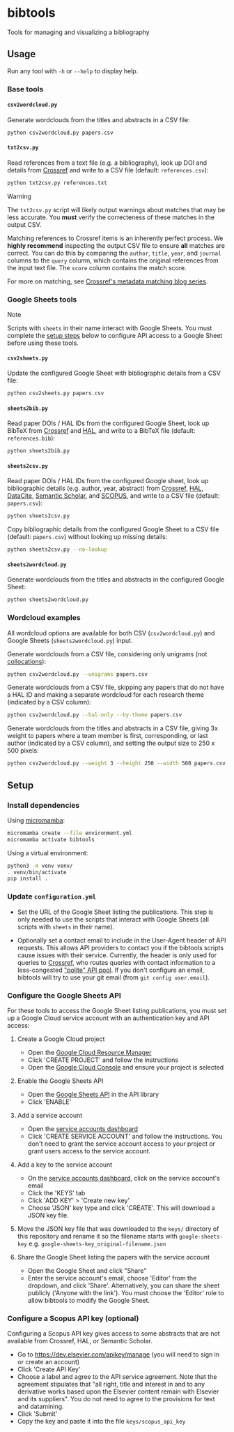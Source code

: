 # bibtools

Tools for managing and visualizing a bibliography


## Usage

Run any tool with `-h` or `--help` to display help.

### Base tools

#### `csv2wordcloud.py`

Generate wordclouds from the titles and abstracts in a CSV file:

```bash
python csv2wordcloud.py papers.csv
```

#### `txt2csv.py`

Read references from a text file (e.g. a bibliography), look up DOI and details from [Crossref](https://www.crossref.org/) and write to a CSV file (default: `references.csv`):

```bash
python txt2csv.py references.txt
```

> [!WARNING]
> The `txt2csv.py` script will likely output warnings about matches that may be less accurate. You **must** verify the correcteness of these matches in the output CSV.

Matching references to Crossref items is an inherently perfect process. We **highly recommend** inspecting the output CSV file to ensure **all** matches are correct. You can do this by comparing the `author`, `title`, `year`, and `journal` columns to the `query` column, which contains the original references from the input text file. The `score` column contains the match score.

For more on matching, see [Crossref's metadata matching blog series](https://www.crossref.org/categories/metadata-matching/).

### Google Sheets tools

> [!NOTE]
> Scripts with `sheets` in their name interact with Google Sheets. You must complete the [setup steps](#setup) below to configure API access to a Google Sheet before using these tools.

#### `csv2sheets.py`

Update the configured Google Sheet with bibliographic details from a CSV file:

```bash
python csv2sheets.py papers.csv
```

#### `sheets2bib.py`

Read paper DOIs / HAL IDs from the configured Google Sheet, look up BibTeX from [Crossref](https://www.crossref.org/) and [HAL](https://hal.science), and write to a BibTeX file (default: `references.bib`):

```bash
python sheets2bib.py
```

#### `sheets2csv.py`

Read paper DOIs / HAL IDs from the configured Google sheet, look up bibliographic details (e.g. author, year, abstract) from [Crossref](https://www.crossref.org/), [HAL](https://hal.science), [DataCite](https://datacite.org/), [Semantic Scholar](https://www.semanticscholar.org/), and [SCOPUS](https://www.elsevier.com/products/scopus), and write to a CSV file (default: `papers.csv`):

```bash
python sheets2csv.py
```

Copy bibliographic details from the configured Google Sheet to a CSV file (default: `papers.csv`) without looking up missing details:

```bash
python sheets2csv.py --no-lookup
```

#### `sheets2wordcloud.py`

Generate wordclouds from the titles and abstracts in the configured Google Sheet:

```bash
python sheets2wordcloud.py
```

### Wordcloud examples

All wordcloud options are available for both CSV (`csv2wordcloud.py`) and Google Sheets (`sheets2wordcloud.py`) input.

Generate wordclouds from a CSV file, considering only unigrams (not [collocations](https://en.wikipedia.org/wiki/Collocation)):

```bash
python csv2wordcloud.py --unigrams papers.csv
```

Generate wordclouds from a CSV file, skipping any papers that do not have a HAL ID and making a separate wordcloud for each research theme (indicated by a CSV column):

```bash
python csv2wordcloud.py --hal-only --by-theme papers.csv
```

Generate wordclouds from the titles and abstracts in a CSV file, giving 3x weight to papers where a team member is first, corresponding, or last author (indicated by a CSV column), and setting the output size to 250 x 500 pixels:

```bash
python csv2wordcloud.py --weight 3 --height 250 --width 500 papers.csv
```


## Setup

### Install dependencies

Using [micromamba](https://mamba.readthedocs.io/en/latest/user_guide/micromamba.html):

```bash
micromamba create --file environment.yml
micromamba activate bibtools
```

Using a virtual environment:

```bash
python3 -m venv venv/
. venv/bin/activate
pip install .
```

### Update `configuration.yml`

* Set the URL of the Google Sheet listing the publications. This step is only needed to use the scripts that interact with Google Sheets (all scripts with `sheets` in their name).

* Optionally set a contact email to include in the User-Agent header of API requests. This allows API providers to contact you if the bibtools scripts cause issues with their service. Currently, the header is only used for queries to [Crossref](https://www.crossref.org/), who routes queries with contact information to a less-congested ["polite" API pool](https://github.com/CrossRef/rest-api-doc#good-manners--more-reliable-service). If you don't configure an email, bibtools will try to use your git email (from `git config user.email`).

### Configure the Google Sheets API

For these tools to access the Google Sheet listing publications, you must set up a Google Cloud service account with an authentication key and API access:

1. Create a Google Cloud project

    * Open the [Google Cloud Resource Manager](https://console.cloud.google.com/cloud-resource-manager)
    * Click 'CREATE PROJECT' and follow the instructions
    * Open the [Google Cloud Console](https://console.cloud.google.com/) and ensure your project is selected

2. Enable the Google Sheets API

    * Open the [Google Sheets API](https://console.cloud.google.com/apis/library/sheets.googleapis.com) in the API library
    * Click 'ENABLE'

3.  Add a service account

    * Open the [service accounts dashboard](https://console.cloud.google.com/iam-admin/serviceaccounts)
    * Click 'CREATE SERVICE ACCOUNT' and follow the instructions. You don't need to grant the service account access to your project or grant users access to the service account.

4. Add a key to the service account

    * On the [service accounts dashboard](https://console.cloud.google.com/iam-admin/serviceaccounts), click on the service account's email
    * Click the 'KEYS' tab
    * Click 'ADD KEY' > 'Create new key'
    * Choose 'JSON' key type and click 'CREATE'. This will download a JSON key file.

5. Move the JSON key file that was downloaded to the `keys/` directory of this repository and rename it so the filename starts with `google-sheets-key` e.g. `google-sheets-key_original-filename.json`

6. Share the Google Sheet listing the papers with the service account

    * Open the Google Sheet and click "Share"
    * Enter the service account's email, choose 'Editor' from the dropdown, and click 'Share'. Alternatively, you can share the sheet publicly ('Anyone with the link'). You must choose the 'Editor' role to allow bibtools to modify the Google Sheet.

### Configure a Scopus API key (optional)

Configuring a Scopus API key gives access to some abstracts that are not available from Crossref, HAL, or Semantic Scholar.

* Go to https://dev.elsevier.com/apikey/manage (you will need to sign in or create an account)
* Click 'Create API Key'
* Choose a label and agree to the API service agreement. Note that the agreement stipulates that "all right, title and interest in and to any derivative works based upon the Elsevier content remain with Elsevier and its suppliers". You do not need to agree to the provisions for text and datamining.
* Click 'Submit'
* Copy the key and paste it into the file `keys/scopus_api_key`
